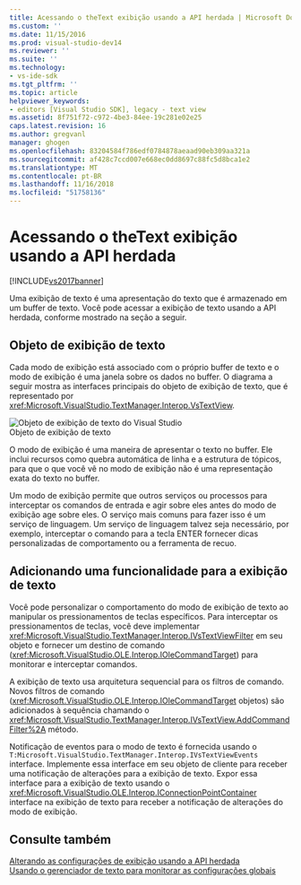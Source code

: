 ```yaml
---
title: Acessando o theText exibição usando a API herdada | Microsoft Docs
ms.custom: ''
ms.date: 11/15/2016
ms.prod: visual-studio-dev14
ms.reviewer: ''
ms.suite: ''
ms.technology:
- vs-ide-sdk
ms.tgt_pltfrm: ''
ms.topic: article
helpviewer_keywords:
- editors [Visual Studio SDK], legacy - text view
ms.assetid: 8f751f72-c972-4be3-84ee-19c281e02e25
caps.latest.revision: 16
ms.author: gregvanl
manager: ghogen
ms.openlocfilehash: 83204584f786edf0784878aeaad90eb309aa321a
ms.sourcegitcommit: af428c7ccd007e668ec0dd8697c88fc5d8bca1e2
ms.translationtype: MT
ms.contentlocale: pt-BR
ms.lasthandoff: 11/16/2018
ms.locfileid: "51758136"
---
```

# <a name="accessing-thetext-view-by-using-the-legacy-api"></a>Acessando o theText exibição usando a API herdada
[!INCLUDE[vs2017banner](../includes/vs2017banner.md)]

Uma exibição de texto é uma apresentação do texto que é armazenado em um buffer de texto. Você pode acessar a exibição de texto usando a API herdada, conforme mostrado na seção a seguir.  
  
## <a name="text-view-object"></a>Objeto de exibição de texto  
 Cada modo de exibição está associado com o próprio buffer de texto e o modo de exibição é uma janela sobre os dados no buffer. O diagrama a seguir mostra as interfaces principais do objeto de exibição de texto, que é representado por <xref:Microsoft.VisualStudio.TextManager.Interop.VsTextView>.  
  
 ![Objeto de exibição de texto do Visual Studio](../extensibility/media/vstextview.gif "vstextview")  
Objeto de exibição de texto  
  
 O modo de exibição é uma maneira de apresentar o texto no buffer. Ele inclui recursos como quebra automática de linha e a estrutura de tópicos, para que o que você vê no modo de exibição não é uma representação exata do texto no buffer.  
  
 Um modo de exibição permite que outros serviços ou processos para interceptar os comandos de entrada e agir sobre eles antes do modo de exibição age sobre eles. O serviço mais comuns para fazer isso é um serviço de linguagem. Um serviço de linguagem talvez seja necessário, por exemplo, interceptar o comando para a tecla ENTER fornecer dicas personalizadas de comportamento ou a ferramenta de recuo.  
  
## <a name="adding-functionality-to-the-text-view"></a>Adicionando uma funcionalidade para a exibição de texto  
 Você pode personalizar o comportamento do modo de exibição de texto ao manipular os pressionamentos de teclas específicos. Para interceptar os pressionamentos de teclas, você deve implementar <xref:Microsoft.VisualStudio.TextManager.Interop.IVsTextViewFilter> em seu objeto e fornecer um destino de comando (<xref:Microsoft.VisualStudio.OLE.Interop.IOleCommandTarget>) para monitorar e interceptar comandos.  
  
 A exibição de texto usa arquitetura sequencial para os filtros de comando. Novos filtros de comando (<xref:Microsoft.VisualStudio.OLE.Interop.IOleCommandTarget> objetos) são adicionados à sequência chamando o <xref:Microsoft.VisualStudio.TextManager.Interop.IVsTextView.AddCommandFilter%2A> método.  
  
 Notificação de eventos para o modo de texto é fornecida usando o `T:Microsoft.VisualStudio.TextManager.Interop.IVsTextViewEvents` interface. Implemente essa interface em seu objeto de cliente para receber uma notificação de alterações para a exibição de texto. Expor essa interface para a exibição de texto usando o <xref:Microsoft.VisualStudio.OLE.Interop.IConnectionPointContainer> interface na exibição de texto para receber a notificação de alterações do modo de exibição.  
  
## <a name="see-also"></a>Consulte também  
 [Alterando as configurações de exibição usando a API herdada](../extensibility/changing-view-settings-by-using-the-legacy-api.md)   
 [Usando o gerenciador de texto para monitorar as configurações globais](../extensibility/using-the-text-manager-to-monitor-global-settings.md)

